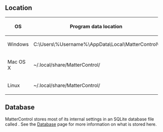 ## Location

<table>
<thead>
<tr class="header">
<th><p>OS</p></th>
<th><p>Program data location</p></th>
</tr>
</thead>
<tbody>
<tr class="odd">
<td><p>Windows</p></td>
<td><p>C:\Users\%Username%\AppData\Local\MatterControl\</p></td>
</tr>
<tr class="even">
<td><p>Mac OS X</p></td>
<td><p>~/.local/share/MatterControl/</p></td>
</tr>
<tr class="odd">
<td><p>Linux</p></td>
<td><p>~/.local/share/MatterControl/</p></td>
</tr>
</tbody>
</table>

## Database

MatterControl stores most of its internal settings in an SQLite database
file called . See the [Database](data-directory/database)
page for more information on what is stored here.
